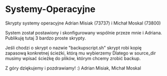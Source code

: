 # Systemy-Operacyjne
Skrypty systemy operacyjne Adrian Misiak (73737) i Michał Moskal (73800)

System został postawiony i skonfigurowany wspólnie przeze mnie i Adriana. Publikuję tutaj 3 bardzo proste skrypty.

Jeśli chodzi o skrypt o nazwie "backupscript.sh" skrypt robi kopię zapasową konkretnej ścieżki, którą mu wybierzemy
Dlatego w source_dir musimy wpisać ścieżkę do plików, którym chcemy zrobić backup.

Z góry dziękujemy i pozdrawiamy! :)
Adrian Misiak, Michał Moskal